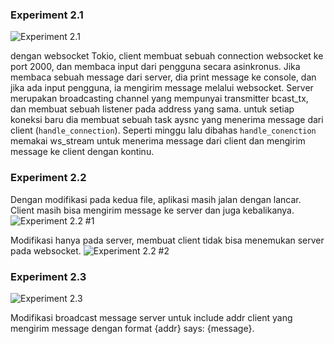 ### Experiment 2.1
![Experiment 2.1](experiment2-1.png)

dengan websocket Tokio, client membuat sebuah connection websocket ke port 2000, dan membaca input dari pengguna secara asinkronus. Jika membaca sebuah message dari server, dia print message ke console, dan jika ada input pengguna, ia mengirim message melalui websocket.
Server merupakan broadcasting channel yang mempunyai transmitter bcast_tx, dan membuat sebuah listener pada address yang sama. untuk setiap koneksi baru dia membuat sebuah task aysnc yang menerima message dari client (`handle_connection`). Seperti minggu lalu dibahas `handle_conenction` memakai ws_stream untuk menerima message dari client dan mengirim message ke client dengan kontinu.

### Experiment 2.2

Dengan modifikasi pada kedua file, aplikasi masih jalan dengan lancar. Client masih bisa mengirim message ke server dan juga kebalikanya. 
![Experiment 2.2 #1](experiment2-2-1.png)

Modifikasi hanya pada server, membuat client tidak bisa menemukan server pada websocket. 
![Experiment 2.2 #2](experiment2-2-2.png)

### Experiment 2.3
![Experiment 2.3](experiment2-3.png)

Modifikasi broadcast message server untuk include addr client yang mengirim message dengan format {addr} says: {message}.